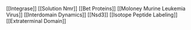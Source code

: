 [[Integrase]]
[[Solution Nmr]]
[[Bet Proteins]]
[[Moloney Murine Leukemia Virus]]
[[Interdomain Dynamics]]
[[Nsd3]]
[[Isotope Peptide Labeling]]
[[Extraterminal Domain]]
